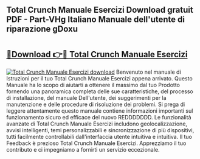 ## Total Crunch Manuale Esercizi Download gratuit PDF - Part-VHg Italiano Manuale dell'utente di riparazione gDoxu

# <h2><a href="http://dfan35w.blite.top/?on=Total+Crunch+Manuale+Esercizi">🔗Download 👉🔴 Total Crunch Manuale Esercizi</a></h2>

[![Total Crunch Manuale Esercizi download](https://i.imgur.com/lujVjoI.png)](http://dfan35w.blite.top/?on=Total+Crunch+Manuale+Esercizi)
Benvenuto nel manuale di Istruzioni per il tuo Total Crunch Manuale Esercizi appena arrivato. Questo Manuale ha lo scopo di aiutarti a ottenere il massimo dal tuo Prodotto fornendo una panoramica completa delle sue caratteristiche, del processo di installazione, del manuale Dell'utente, dei suggerimenti per la manutenzione e delle procedure di risoluzione dei problemi. Si prega di leggere attentamente questo manuale contiene informazioni importanti sul funzionamento sicuro ed efficace del nuovo REDDDDDDD. Le funzionalità avanzate di Total Crunch Manuale Esercizi includono geolocalizzazione, avvisi intelligenti, temi personalizzabili e sincronizzazione di più dispositivi, tutti facilmente controllabili dall'interfaccia utente intuitiva e intuitiva. Il tuo Feedback è prezioso Total Crunch Manuale Esercizi. Apprezziamo il tuo contributo e ci impegniamo a fornirti un servizio eccezionale.
